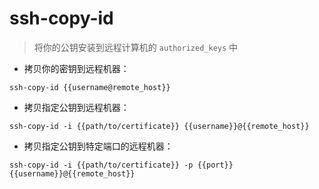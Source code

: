 # ssh-copy-id

> 将你的公钥安装到远程计算机的 `authorized_keys` 中

- 拷贝你的密钥到远程机器：

`ssh-copy-id {{username@remote_host}}`

- 拷贝指定公钥到远程机器：

`ssh-copy-id -i {{path/to/certificate}} {{username}}@{{remote_host}}`

- 拷贝指定公钥到特定端口的远程机器：

`ssh-copy-id -i {{path/to/certificate}} -p {{port}} {{username}}@{{remote_host}}`

[#]: contributors: ([王兴宇，Linux & BC]，[庄秋彬]，[Judie])
